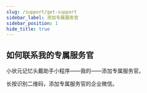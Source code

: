 ```yaml
---
slug: /support/get-support
sidebar_label: 添加专属服务官
sidebar_position: 1
hide_title: true
---
```


## 如何联系我的专属服务官
小状元记忆头戴助手小程序——我的——添加专属服务官。

长按识别二维码，添加专属服务官的企业微信。